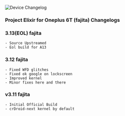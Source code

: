 ![Device Changelog](https://i.imgur.com/C0Wcdr5.png)

### Project Elixir for Oneplus 6T (fajita) Changelogs

### 3.13(EOL) fajita
```
- Source Upstreamed
- Eol build for A13
```

### 3.12 fajita
```
- Fixed WFD glitches
- Fixed ok google on lockscreen
- Improved kernel
- Minor fixes here and there
```

### v3.11 fajita
```
- Initial Official Build
- crDroid-next kernel by default
```
